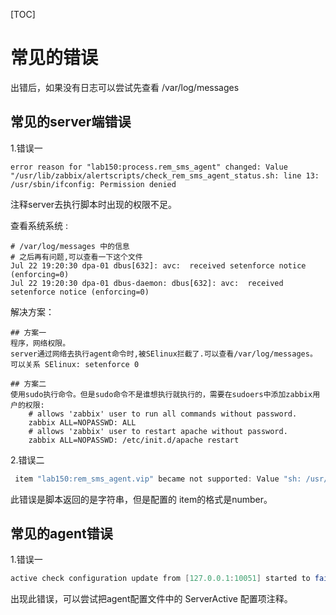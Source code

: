 [TOC]

# 常见的错误

出错后，如果没有日志可以尝试先查看 /var/log/messages

## 常见的server端错误

1.错误一

```shell
error reason for "lab150:process.rem_sms_agent" changed: Value "/usr/lib/zabbix/alertscripts/check_rem_sms_agent_status.sh: line 13: /usr/sbin/ifconfig: Permission denied
```

注释server去执行脚本时出现的权限不足。

查看系统系统 :

```shell
# /var/log/messages 中的信息
# 之后再有问题,可以查看一下这个文件
Jul 22 19:20:30 dpa-01 dbus[632]: avc:  received setenforce notice (enforcing=0)
Jul 22 19:20:30 dpa-01 dbus-daemon: dbus[632]: avc:  received setenforce notice (enforcing=0)
```



解决方案：

```shell
## 方案一
程序，网络权限。
server通过网络去执行agent命令时,被SElinux拦截了.可以查看/var/log/messages。
可以关系 SElinux: setenforce 0

## 方案二
使用sudo执行命令。但是sudo命令不是谁想执行就执行的，需要在sudoers中添加zabbix用户的权限:
	# allows 'zabbix' user to run all commands without password.
	zabbix ALL=NOPASSWD: ALL
	# allows 'zabbix' user to restart apache without password.
	zabbix ALL=NOPASSWD: /etc/init.d/apache restart

```



2.错误二

```java
 item "lab150:rem_sms_agent.vip" became not supported: Value "sh: /usr/bin/sudo: Permission denied" of type "string" is not suitable for value type "Numeric (unsigned)"
```

此错误是脚本返回的是字符串，但是配置的 item的格式是number。



## 常见的agent错误

1.错误一

```java
active check configuration update from [127.0.0.1:10051] started to fail (cannot connect to [[127.0.0.1]:10051]: [111] Connection refused)
```

出现此错误，可以尝试把agent配置文件中的 ServerActive 配置项注释。

